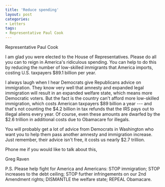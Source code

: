 ```yaml
---
title: 'Reduce spending'
layout: post
categories:
- Letters
tags:
- Representative Paul Cook
---
```


Representative Paul Cook

I am glad you were elected to the House of Representatives. Please do all you can to reign in America's ridiculous spending. You can help to do this by reducing the number of low-skilled immigrants that America imports, costing U.S. taxpayers $89.1 billion per year.  
  
I always laugh when I hear Democrats give Republicans advice on immigration. They know very well that amnesty and expanded legal immigration will result in an expanded welfare state, which means more Democratic voters. But the fact is the country can't afford more low-skilled immigration, which costs American taxpayers $89 billion a year --- and that's not counting the $4.2 billion in tax refunds that the IRS pays out to illegal aliens every year. Of course, even these amounts are dwarfed by the $2.6 trillion in additional costs due to Obamacare for illegals.

You will probably get a lot of advice from Democrats in Washington who want you to help them pass another amnesty and immigration increase. Just remember, their advice isn't free, it costs us nearly $2.7 trillion.

Phone me if you would like to talk about this,

Greg Raven

P.S. Please help fight for America and Americans: STOP immigration; STOP increases to the debt ceiling; STOP further infringements on our 2nd Amendment rights; DISMANTLE the welfare state; REPEAL Obamacare.